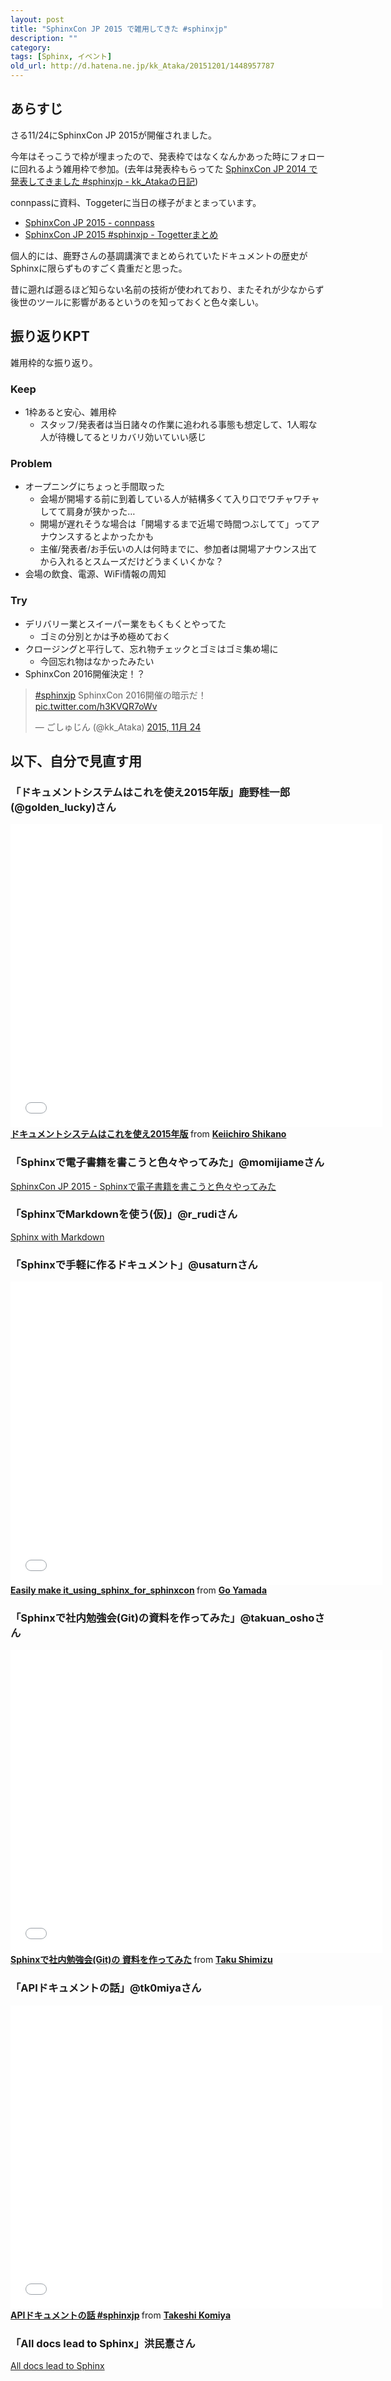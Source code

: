 ```yaml
---
layout: post
title: "SphinxCon JP 2015 で雑用してきた #sphinxjp"
description: ""
category: 
tags: [Sphinx, イベント]
old_url: http://d.hatena.ne.jp/kk_Ataka/20151201/1448957787
---
```


## あらすじ

さる11/24にSphinxCon JP 2015が開催されました。

今年はそっこうで枠が埋まったので、発表枠ではなくなんかあった時にフォローに回れるよう雑用枠で参加。(去年は発表枠もらってた [SphinxCon JP 2014 で発表してきました #sphinxjp - kk_Atakaの日記](http://d.hatena.ne.jp/kk_Ataka/20141027/1414384605))

connpassに資料、Toggeterに当日の様子がまとまっています。

- [SphinxCon JP 2015 - connpass](http://sphinxjp.connpass.com/event/22024/)
- [SphinxCon JP 2015 #sphinxjp - Togetterまとめ](http://togetter.com/li/904532)

個人的には、鹿野さんの基調講演でまとめられていたドキュメントの歴史がSphinxに限らずものすごく貴重だと思った。

昔に遡れば遡るほど知らない名前の技術が使われており、またそれが少なからず後世のツールに影響があるというのを知っておくと色々楽しい。

## 振り返りKPT

雑用枠的な振り返り。

### Keep

- 1枠あると安心、雑用枠
    - スタッフ/発表者は当日諸々の作業に追われる事態も想定して、1人暇な人が待機してるとリカバリ効いていい感じ

### Problem

- オープニングにちょっと手間取った
    - 会場が開場する前に到着している人が結構多くて入り口でワチャワチャしてて肩身が狭かった…
    - 開場が遅れそうな場合は「開場するまで近場で時間つぶしてて」ってアナウンスするとよかったかも
    - 主催/発表者/お手伝いの人は何時までに、参加者は開場アナウンス出てから入れるとスムーズだけどうまくいくかな？
- 会場の飲食、電源、WiFi情報の周知

### Try

- デリバリー業とスイーパー業をもくもくとやってた
    - ゴミの分別とかは予め極めておく
- クロージングと平行して、忘れ物チェックとゴミはゴミ集め場に
    - 今回忘れ物はなかったみたい
- SphinxCon 2016開催決定！？

<blockquote class="twitter-tweet" lang="ja"><p lang="ja" dir="ltr"><a href="https://twitter.com/hashtag/sphinxjp?src=hash">#sphinxjp</a> SphinxCon 2016開催の暗示だ！ <a href="https://t.co/h3KVQR7oWv">pic.twitter.com/h3KVQR7oWv</a></p>&mdash; ごしゅじん (@kk_Ataka) <a href="https://twitter.com/kk_Ataka/status/669120944447713280">2015, 11月 24</a></blockquote>
<script async src="//platform.twitter.com/widgets.js" charset="utf-8"></script>

## 以下、自分で見直す用

### 「ドキュメントシステムはこれを使え2015年版」鹿野桂一郎(@golden_lucky)さん

<iframe src="//www.slideshare.net/slideshow/embed_code/key/dipot9VGeXCxDK" width="595" height="485" frameborder="0" marginwidth="0" marginheight="0" scrolling="no"> </iframe> <div style="margin-bottom:5px"> <strong> <a href="//www.slideshare.net/k16shikano/2015-55455604" title="ドキュメントシステムはこれを使え2015年版" target="_blank">ドキュメントシステムはこれを使え2015年版</a> </strong> from <strong><a href="//www.slideshare.net/k16shikano" target="_blank">Keiichiro Shikano</a></strong> </div>

### 「Sphinxで電子書籍を書こうと色々やってみた」@momijiameさん

<a class="embedly-card" href="https://speakerdeck.com/momijiame/sphinxcon-jp-2015-sphinxdedian-zi-shu-ji-woshu-koutose-yatutemita">SphinxCon JP 2015 - Sphinxで電子書籍を書こうと色々やってみた</a>
<script async src="//cdn.embedly.com/widgets/platform.js" charset="UTF-8"></script>

### 「SphinxでMarkdownを使う(仮)」@r_rudiさん

<a class="embedly-card" href="https://speakerdeck.com/shirou/sphinx-with-markdown">Sphinx with Markdown</a>
<script async src="//cdn.embedly.com/widgets/platform.js" charset="UTF-8"></script>

### 「Sphinxで手軽に作るドキュメント」@usaturnさん

<iframe src="//www.slideshare.net/slideshow/embed_code/key/qJWWoLKkVXuAB2" width="595" height="485" frameborder="0" marginwidth="0" marginheight="0" scrolling="no"> </iframe> <div style="margin-bottom:5px"> <strong> <a href="//www.slideshare.net/goyamada92/easily-make-itusingsphinxforsphinxcon" title="Easily make it_using_sphinx_for_sphinxcon" target="_blank">Easily make it_using_sphinx_for_sphinxcon</a> </strong> from <strong><a href="//www.slideshare.net/goyamada92" target="_blank">Go Yamada</a></strong> </div>

### 「Sphinxで社内勉強会(Git)の資料を作ってみた」@takuan_oshoさん

<iframe src="//www.slideshare.net/slideshow/embed_code/key/KVj96GlxHHOGDR" width="595" height="485" frameborder="0" marginwidth="0" marginheight="0" scrolling="no"> </iframe> <div style="margin-bottom:5px"> <strong> <a href="//www.slideshare.net/takushimizu/use-case-of-making-inhouse-training-documents-with-sphinx" title="Sphinxで社内勉強会(Git)の 資料を作ってみた" target="_blank">Sphinxで社内勉強会(Git)の 資料を作ってみた</a> </strong> from <strong><a href="//www.slideshare.net/takushimizu" target="_blank">Taku Shimizu</a></strong> </div>

### 「APIドキュメントの話」@tk0miyaさん

<iframe src="//www.slideshare.net/slideshow/embed_code/key/K36FX7MvYzcgii" width="595" height="485" frameborder="0" marginwidth="0" marginheight="0" scrolling="no"> </iframe> <div style="margin-bottom:5px"> <strong> <a href="//www.slideshare.net/TakeshiKomiya/api-sphinxjp" title="APIドキュメントの話 #sphinxjp" target="_blank">APIドキュメントの話 #sphinxjp</a> </strong> from <strong><a href="//www.slideshare.net/TakeshiKomiya" target="_blank">Takeshi Komiya</a></strong> </div>

### 「All docs lead to Sphinx」洪民憙さん

<a class="embedly-card" href="https://speakerdeck.com/minhee/all-docs-lead-to-sphinx">All docs lead to Sphinx</a>
<script async src="//cdn.embedly.com/widgets/platform.js" charset="UTF-8"></script>
